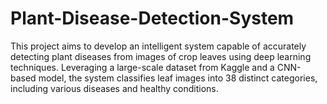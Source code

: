 # Plant-Disease-Detection-System
This project aims to develop an intelligent system capable of accurately detecting plant diseases from images of crop leaves using deep learning techniques. Leveraging a large-scale dataset from Kaggle and a CNN-based model, the system classifies leaf images into 38 distinct categories, including various diseases and healthy conditions.
